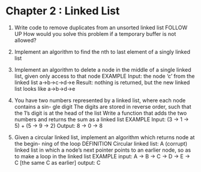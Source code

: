 # Chapter 2 : Linked List


1. Write code to remove duplicates from an unsorted linked list FOLLOW UP How would you solve this problem if a temporary buffer is not allowed?

2. Implement an algorithm to find the nth to last element of a singly linked list

3. Implement an algorithm to delete a node in the middle of a single linked list, given only access to that node
EXAMPLE
Input: the node ‘c’ from the linked list a->b->c->d->e
Result: nothing is returned, but the new linked list looks like a->b->d->e

4. You have two numbers represented by a linked list, where each node contains a sin- gle digit The digits are stored in reverse order, such that the 1’s digit is at the head of the list Write a function that adds the two numbers and returns the sum as a linked list
EXAMPLE
Input: (3 -> 1 -> 5) + (5 -> 9 -> 2)
Output: 8 -> 0 -> 8

5. Given a circular linked list, implement an algorithm which returns node at the begin- ning of the loop
DEFINITION
Circular linked list: A (corrupt) linked list in which a node’s next pointer points to an earlier node, so as to make a loop in the linked list
EXAMPLE
input: A -> B -> C -> D -> E -> C [the same C as earlier]
output: C
